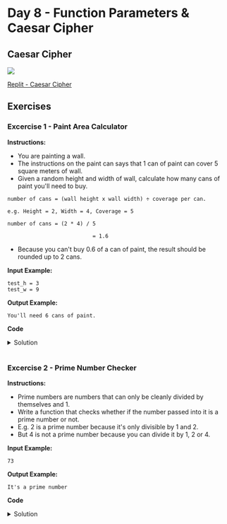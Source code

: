 # Day 8 - Function Parameters & Caesar Cipher
## Caesar Cipher

![](Ceaser_Cipher.gif)

[Replit - Caesar Cipher]()


## Exercises
### Excercise 1 - Paint Area Calculator
**Instructions:**
- You are painting a wall. 
- The instructions on the paint can says that 1 can of paint can cover 5 square meters of wall. 
- Given a random height and width of wall, calculate how many cans of paint you'll need to buy.

```
number of cans = (wall height x wall width) ÷ coverage per can.

e.g. Height = 2, Width = 4, Coverage = 5

number of cans = (2 * 4) / 5

                           = 1.6
```

- Because you can't buy 0.6 of a can of paint, the result should be rounded up to 2 cans.

**Input Example:**
```
test_h = 3
test_w = 9
```

**Output Example:**
```
You'll need 6 cans of paint.
```

**Code**
<details><summary>Solution</summary>
<p>

```Python
#Write your code below this line 👇

import math
def paint_calc(height, width, cover):
    num_cans = math.ceil((height * width) / cover)
    print(f"You'll need {num_cans} cans of paint")

#Write your code above this line 👆
# Define a function called paint_calc() so that the code below works.   

# 🚨 Don't change the code below 👇
test_h = int(input("Height of wall: "))
test_w = int(input("Width of wall: "))
coverage = 5
paint_calc(height=test_h, width=test_w, cover=coverage)
```

</p>
</details>

#

### Excercise 2 - Prime Number Checker
**Instructions:**
- Prime numbers are numbers that can only be cleanly divided by themselves and 1.
- Write a function that checks whether if the number passed into it is a prime number or not.
- E.g. 2 is a prime number because it's only divisible by 1 and 2.
- But 4 is not a prime number because you can divide it by 1, 2 or 4.

**Input Example:**
```
73
```

**Output Example:**
```
It's a prime number
```

**Code**
<details><summary>Solution</summary>
<p>

```Python
#Write your code below this line 👇

def prime_checker(number):
    is_prime = True
    for i in range(2, number):
        if number % i == 0:
            is_prime = False
    if is_prime:
        print("It's a prime number.") 
    else:
        print("It's not a prime number.")       

#Write your code above this line 👆
    
#Do NOT change any of the code below👇
n = int(input("Check this number: "))
prime_checker(number=n)
```

</p>
</details>

#
